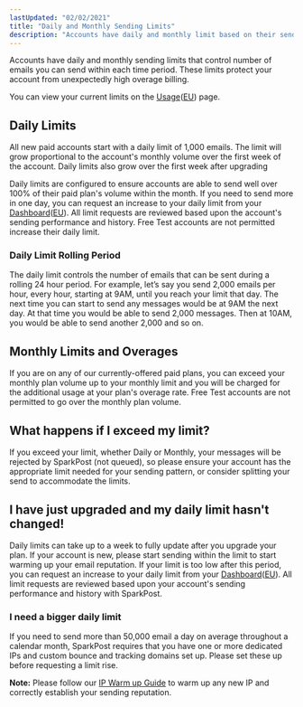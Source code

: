 ```yaml
---
lastUpdated: "02/02/2021"
title: "Daily and Monthly Sending Limits"
description: "Accounts have daily and monthly limit based on their sending plan."
---
```


Accounts have daily and monthly sending limits that control number of emails you can send within each time period. These limits protect your account from unexpectedly high overage billing.

You can view your current limits on the [Usage](http://app.sparkpost.com/usage)([EU](http://app.eu.sparkpost.com/usage)) page.

## Daily Limits

All new paid accounts start with a daily limit of 1,000 emails. The limit will grow proportional to the account's monthly volume over the first week of the account. Daily limits also grow over the first week after upgrading 

Daily limits are configured to ensure accounts are able to send well over 100% of their paid plan's volume within the month. If you need to send more in one day, you can request an increase to your daily limit from your [Dashboard](https://app.sparkpost.com/dashboard?supportTicket=true)([EU](https://app.sparkpost.com/dashboard?supportTicket=true)). All limit requests are reviewed based upon the account's sending performance and history. Free Test accounts are not permitted increase their daily limit.

### Daily Limit Rolling Period

The daily limit controls the number of emails that can be sent during a rolling 24 hour period. For example, let’s say you send 2,000 emails per hour, every hour, starting at 9AM, until you reach your limit that day. The next time you can start to send any messages would be at 9AM the next day. At that time you would be able to send 2,000 messages. Then at 10AM, you would be able to send another 2,000 and so on.

## Monthly Limits and Overages

If you are on any of our currently-offered paid plans, you can exceed your monthly plan volume up to your monthly limit and you will be charged for the additional usage at your plan's overage rate. Free Test accounts are not permitted to go over the monthly plan volume.

## What happens if I exceed my limit?

If you exceed your limit, whether Daily or Monthly, your messages will be rejected by SparkPost (not queued), so please ensure your account has the appropriate limit needed for your sending pattern, or consider splitting your send to accommodate the limits.

## I have just upgraded and my daily limit hasn't changed!

Daily limits can take up to a week to fully update after you upgrade your plan. If your account is new, please start sending within the limit to start warming up your email reputation. If your limit is too low after this period, you can request an increase to your daily limit from your [Dashboard](http://app.sparkpost.com/dashboard)([EU](https://app.sparkpost.com/dashboard?supportTicket=true)). All limit requests are reviewed based upon your account's sending performance and history with SparkPost.

### I need a bigger daily limit

If you need to send more than 50,000 email a day on average throughout a calendar month, SparkPost requires that you have one or more dedicated IPs and custom bounce and tracking domains set up. Please set these up before requesting a limit rise.

**Note:**  Please follow our [IP Warm up Guide](https://www.sparkpost.com/docs/deliverability/ip-warm-up-overview/) to warm up any new IP and correctly establish your sending reputation.
